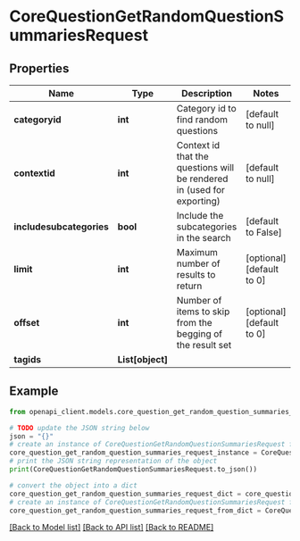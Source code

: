 # CoreQuestionGetRandomQuestionSummariesRequest


## Properties

Name | Type | Description | Notes
------------ | ------------- | ------------- | -------------
**categoryid** | **int** | Category id to find random questions | [default to null]
**contextid** | **int** | Context id that the questions will be rendered in (used for exporting) | [default to null]
**includesubcategories** | **bool** | Include the subcategories in the search | [default to False]
**limit** | **int** | Maximum number of results to return | [optional] [default to 0]
**offset** | **int** | Number of items to skip from the begging of the result set | [optional] [default to 0]
**tagids** | **List[object]** |  | 

## Example

```python
from openapi_client.models.core_question_get_random_question_summaries_request import CoreQuestionGetRandomQuestionSummariesRequest

# TODO update the JSON string below
json = "{}"
# create an instance of CoreQuestionGetRandomQuestionSummariesRequest from a JSON string
core_question_get_random_question_summaries_request_instance = CoreQuestionGetRandomQuestionSummariesRequest.from_json(json)
# print the JSON string representation of the object
print(CoreQuestionGetRandomQuestionSummariesRequest.to_json())

# convert the object into a dict
core_question_get_random_question_summaries_request_dict = core_question_get_random_question_summaries_request_instance.to_dict()
# create an instance of CoreQuestionGetRandomQuestionSummariesRequest from a dict
core_question_get_random_question_summaries_request_from_dict = CoreQuestionGetRandomQuestionSummariesRequest.from_dict(core_question_get_random_question_summaries_request_dict)
```
[[Back to Model list]](../README.md#documentation-for-models) [[Back to API list]](../README.md#documentation-for-api-endpoints) [[Back to README]](../README.md)


